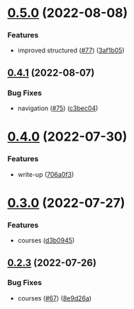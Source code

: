 # [0.5.0](https://github.com/thecyberworld/thecyberhub.org/compare/v0.4.1...v0.5.0) (2022-08-08)


### Features

* improved structured ([#77](https://github.com/thecyberworld/thecyberhub.org/issues/77)) ([3af1b05](https://github.com/thecyberworld/thecyberhub.org/commit/3af1b059a0260f4f3f46b6a3d1f7542b8d1a1030))



## [0.4.1](https://github.com/thecyberworld/thecyberhub.org/compare/v0.4.0...v0.4.1) (2022-08-07)


### Bug Fixes

* navigation ([#75](https://github.com/thecyberworld/thecyberhub.org/issues/75)) ([c3bec04](https://github.com/thecyberworld/thecyberhub.org/commit/c3bec0411f8a70b2d220f34bb9fa0f512272876a))



# [0.4.0](https://github.com/thecyberworld/thecyberhub.org/compare/v0.3.0...v0.4.0) (2022-07-30)


### Features

* write-up ([706a0f3](https://github.com/thecyberworld/thecyberhub.org/commit/706a0f3ccde69dbdf2e465e5b232cb6f92fddf39))



# [0.3.0](https://github.com/thecyberworld/thecyberhub.org/compare/v0.2.3...v0.3.0) (2022-07-27)


### Features

* courses ([d3b0945](https://github.com/thecyberworld/thecyberhub.org/commit/d3b094546d9396da3a9d1fe2a3b3e58fc6bc4d5b))



## [0.2.3](https://github.com/thecyberworld/thecyberhub.org/compare/v0.2.2...v0.2.3) (2022-07-26)


### Bug Fixes

* courses ([#67](https://github.com/thecyberworld/thecyberhub.org/issues/67)) ([8e9d26a](https://github.com/thecyberworld/thecyberhub.org/commit/8e9d26a1c3b96d684062eaef216035aec8ec0fde))



